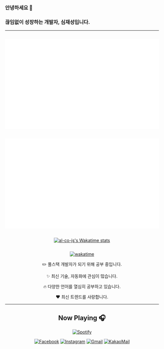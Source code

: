 ### 안녕하세요 👋
### 끊임없이 성장하는 개발자, 심재성입니다.
---

<div align="center" style="display: flex; flex-direction: column;">
  
<div>

![](https://github.com/al-co-js/al-co-js/blob/master/generated/overview.svg)
  
</div>
  
<div>    
  
![](https://github.com/al-co-js/al-co-js/blob/master/generated/languages.svg)

</div>
  
<div>
  
[![al-co-js's Wakatime stats](https://github-readme-stats.vercel.app/api/wakatime?username=al_co_js&layout=compact)](https://github.com/anuraghazra/github-readme-stats)
  
</div>
  
</div>

<div align="center">
  
  
[![wakatime](https://wakatime.com/badge/user/873273bc-74d7-4690-88fd-253eea664867.svg)](https://wakatime.com/@873273bc-74d7-4690-88fd-253eea664867)
  
:pencil2: 풀스택 개발자가 되기 위해 공부 중입니다.

:sparkles: 최신 기술, 자동화에 관심이 많습니다.

:fire: 다양한 언어를 열심히 공부하고 있습니다.

:heart: 최신 트렌드를 사랑합니다.
  
---
## Now Playing 🎧

[![Spotify](https://novatorem-djqism1xm-jaeseong-cs.vercel.app/api/spotify)](https://open.spotify.com/user/3136t5ieogpd3h6nh27h3v2e5sf4)

[![Facebook](https://img.shields.io/badge/-Facebook-282a36?logo=facebook)](https://facebook.com/al.co.j.s)
[![Instagram](https://img.shields.io/badge/-Instagram-282a36?logo=instagram)](https://instagram.com/al.co.js)
[![Gmail](https://img.shields.io/badge/-Gmail-282a36?logo=gmail)](mailto:shimjs81@gmail.com)
[![KakaoMail](https://img.shields.io/badge/-Kakao-282a36?logo=kakao)](mailto:al.co.js@kakao.com)

</div>
